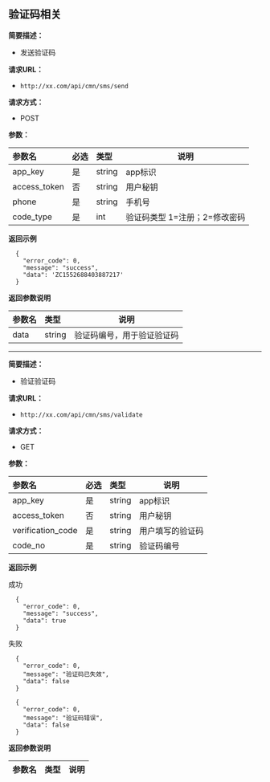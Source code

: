 
## 验证码相关
**简要描述：**

- 发送验证码

**请求URL：**
- ` http://xx.com/api/cmn/sms/send `

**请求方式：**
- POST

**参数：**

|参数名|必选|类型|说明|
|:----    |:---|:----- |-----   |
|app_key |是  |string |app标识   |
|access_token |否  |string | 用户秘钥   |
|phone     |是  |string | 手机号    |
|code_type     |是  |int | 验证码类型 1=注册；2=修改密码    |

 **返回示例**

```
  {
    "error_code": 0,
    "message": "success",
    "data": 'ZC1552688403887217'
  }
```

 **返回参数说明**

|参数名|类型|说明|
|:-----  |:-----|-----                           |
|data |string   |验证码编号，用于验证验证码  |

***


**简要描述：**

- 验证验证码

**请求URL：**
- ` http://xx.com/api/cmn/sms/validate `

**请求方式：**
- GET

**参数：**

|参数名|必选|类型|说明|
|:----    |:---|:----- |-----   |
|app_key |是  |string |app标识   |
|access_token |否  |string | 用户秘钥   |
|verification_code     |是  |string | 用户填写的验证码    |
|code_no     |是  |string | 验证码编号    |

 **返回示例**

成功
```
  {
    "error_code": 0,
    "message": "success",
    "data": true
  }
```
失败
```
  {
    "error_code": 0,
    "message": "验证码已失效",
    "data": false
  }
```
```
  {
    "error_code": 0,
    "message": "验证码错误",
    "data": false
  }
```
 **返回参数说明**

|参数名|类型|说明|
|:-----  |:-----|-----                           |





